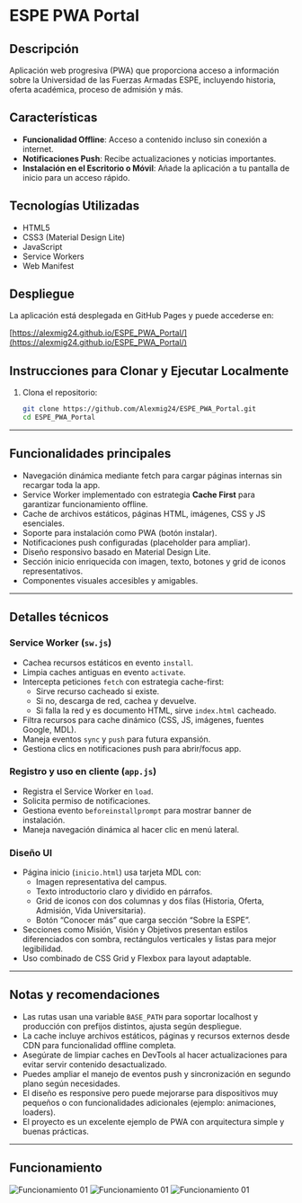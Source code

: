 # ESPE PWA Portal

## Descripción

Aplicación web progresiva (PWA) que proporciona acceso a información sobre la Universidad de las Fuerzas Armadas ESPE, incluyendo historia, oferta académica, proceso de admisión y más.

## Características

- **Funcionalidad Offline**: Acceso a contenido incluso sin conexión a internet.
- **Notificaciones Push**: Recibe actualizaciones y noticias importantes.
- **Instalación en el Escritorio o Móvil**: Añade la aplicación a tu pantalla de inicio para un acceso rápido.

## Tecnologías Utilizadas

- HTML5
- CSS3 (Material Design Lite)
- JavaScript
- Service Workers
- Web Manifest

## Despliegue

La aplicación está desplegada en GitHub Pages y puede accederse en:

[https://alexmig24.github.io/ESPE_PWA_Portal/](https://alexmig24.github.io/ESPE_PWA_Portal/)

## Instrucciones para Clonar y Ejecutar Localmente

1. Clona el repositorio:

   ```bash
   git clone https://github.com/Alexmig24/ESPE_PWA_Portal.git
   cd ESPE_PWA_Portal
---

## Funcionalidades principales

- Navegación dinámica mediante fetch para cargar páginas internas sin recargar toda la app.
- Service Worker implementado con estrategia **Cache First** para garantizar funcionamiento offline.
- Cache de archivos estáticos, páginas HTML, imágenes, CSS y JS esenciales.
- Soporte para instalación como PWA (botón instalar).
- Notificaciones push configuradas (placeholder para ampliar).
- Diseño responsivo basado en Material Design Lite.
- Sección inicio enriquecida con imagen, texto, botones y grid de iconos representativos.
- Componentes visuales accesibles y amigables.

---

## Detalles técnicos

### Service Worker (`sw.js`)

- Cachea recursos estáticos en evento `install`.
- Limpia caches antiguas en evento `activate`.
- Intercepta peticiones `fetch` con estrategia cache-first:
  - Sirve recurso cacheado si existe.
  - Si no, descarga de red, cachea y devuelve.
  - Si falla la red y es documento HTML, sirve `index.html` cacheado.
- Filtra recursos para cache dinámico (CSS, JS, imágenes, fuentes Google, MDL).
- Maneja eventos `sync` y `push` para futura expansión.
- Gestiona clics en notificaciones push para abrir/focus app.

### Registro y uso en cliente (`app.js`)

- Registra el Service Worker en `load`.
- Solicita permiso de notificaciones.
- Gestiona evento `beforeinstallprompt` para mostrar banner de instalación.
- Maneja navegación dinámica al hacer clic en menú lateral.

### Diseño UI

- Página inicio (`inicio.html`) usa tarjeta MDL con:
  - Imagen representativa del campus.
  - Texto introductorio claro y dividido en párrafos.
  - Grid de iconos con dos columnas y dos filas (Historia, Oferta, Admisión, Vida Universitaria).
  - Botón “Conocer más” que carga sección “Sobre la ESPE”.
- Secciones como Misión, Visión y Objetivos presentan estilos diferenciados con sombra, rectángulos verticales y listas para mejor legibilidad.
- Uso combinado de CSS Grid y Flexbox para layout adaptable.

---

## Notas y recomendaciones

- Las rutas usan una variable `BASE_PATH` para soportar localhost y producción con prefijos distintos, ajusta según despliegue.
- La cache incluye archivos estáticos, páginas y recursos externos desde CDN para funcionalidad offline completa.
- Asegúrate de limpiar caches en DevTools al hacer actualizaciones para evitar servir contenido desactualizado.
- Puedes ampliar el manejo de eventos push y sincronización en segundo plano según necesidades.
- El diseño es responsive pero puede mejorarse para dispositivos muy pequeños o con funcionalidades adicionales (ejemplo: animaciones, loaders).
- El proyecto es un excelente ejemplo de PWA con arquitectura simple y buenas prácticas.

---
## Funcionamiento
![Funcionamiento 01](src/assets/img/img01.png)
![Funcionamiento 01](src/assets/img/img02.png)
![Funcionamiento 01](src/assets/img/img03.png)
